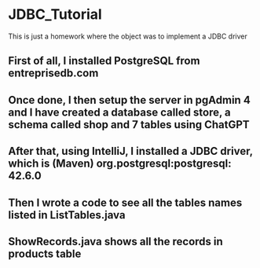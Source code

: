 # JDBC_Tutorial
This is just a homework where the object was to implement a JDBC driver

## First of all, I installed PostgreSQL from entreprisedb.com
## Once done, I then setup the server in pgAdmin 4 and I have created a database called store, a schema called shop and 7 tables using ChatGPT
## After that, using IntelliJ, I installed a JDBC driver, which is (Maven) org.postgresql:postgresql: 42.6.0
## Then I wrote a code to see all the tables names listed in ListTables.java
## ShowRecords.java shows all the records in products table


